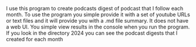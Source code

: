 I use this program to create podcasts digest of podcast that I follow each month. To use the program you simple provide it with a set of youtube URLs or text files and it will provide you with a .md file summary.
It does not have a web UI. You simple view results in the console when you run the program. If you look in the directory 2024 you can see the podcast digests that I created for each month

